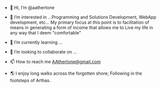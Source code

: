 - 👋 Hi, I’m @aathertone
- 👀 I’m interested in ...Programming and Solutions Development, WebApp development, etc...
My primary focus at this point is to facilitation of means in generating a form of income that allows me to Live my life in any way that I deem "comfortable"
- 🌱 I’m currently learning ...
- 💞️ I’m looking to collaborate on ...
- 📫 How to reach me AAthertone@gmail.com



- :earth_americas: I enjoy long walks across the forgotten shore; Following in the footsteps of Arthas.


<!---
aathertone/aathertone is a ✨ special ✨ repository because its `README.md` (this file) appears on your GitHub profile.
You can click the Preview link to take a look at your changes.
--->

